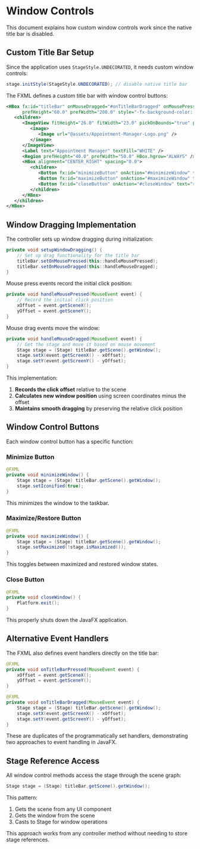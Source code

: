 # Window Controls

This document explains how custom window controls work since the native title bar is disabled.

## Custom Title Bar Setup

Since the application uses `StageStyle.UNDECORATED`, it needs custom window controls:

```java
stage.initStyle(StageStyle.UNDECORATED); // disable native title bar
```

The FXML defines a custom title bar with window control buttons:

```xml
<HBox fx:id="titleBar" onMouseDragged="#onTitleBarDragged" onMousePressed="#onTitleBarPressed" 
      prefHeight="60.0" prefWidth="200.0" style="-fx-background-color: #151515;">
   <children>
      <ImageView fitHeight="26.0" fitWidth="23.0" pickOnBounds="true" preserveRatio="true">
         <image>
            <Image url="@assets/Appointment-Manager-Logo.png" />
         </image>
      </ImageView>
      <Label text="Appointment Manager" textFill="WHITE" />
      <Region prefHeight="40.0" prefWidth="50.0" HBox.hgrow="ALWAYS" />
      <HBox alignment="CENTER_RIGHT" spacing="0.0">
         <children>
            <Button fx:id="minimizeButton" onAction="#minimizeWindow" text="–" />
            <Button fx:id="maximizeButton" onAction="#maximizeWindow" text="□" />
            <Button fx:id="closeButton" onAction="#closeWindow" text="×" />
         </children>
      </HBox>
   </children>
</HBox>
```

## Window Dragging Implementation

The controller sets up window dragging during initialization:

```java
private void setupWindowDragging() {
    // Set up drag functionality for the title bar
    titleBar.setOnMousePressed(this::handleMousePressed);
    titleBar.setOnMouseDragged(this::handleMouseDragged);
}
```

Mouse press events record the initial click position:

```java
private void handleMousePressed(MouseEvent event) {
    // Record the initial click position
    xOffset = event.getSceneX();
    yOffset = event.getSceneY();
}
```

Mouse drag events move the window:

```java
private void handleMouseDragged(MouseEvent event) {
    // Get the stage and move it based on mouse movement
    Stage stage = (Stage) titleBar.getScene().getWindow();
    stage.setX(event.getScreenX() - xOffset);
    stage.setY(event.getScreenY() - yOffset);
}
```

This implementation:
1. **Records the click offset** relative to the scene
2. **Calculates new window position** using screen coordinates minus the offset
3. **Maintains smooth dragging** by preserving the relative click position

## Window Control Buttons

Each window control button has a specific function:

### Minimize Button
```java
@FXML
private void minimizeWindow() {
    Stage stage = (Stage) titleBar.getScene().getWindow();
    stage.setIconified(true);
}
```

This minimizes the window to the taskbar.

### Maximize/Restore Button
```java
@FXML
private void maximizeWindow() {
    Stage stage = (Stage) titleBar.getScene().getWindow();
    stage.setMaximized(!stage.isMaximized());
}
```

This toggles between maximized and restored window states.

### Close Button
```java
@FXML
private void closeWindow() {
    Platform.exit();
}
```

This properly shuts down the JavaFX application.

## Alternative Event Handlers

The FXML also defines event handlers directly on the title bar:

```java
@FXML
private void onTitleBarPressed(MouseEvent event) {
    xOffset = event.getSceneX();
    yOffset = event.getSceneY();
}

@FXML
private void onTitleBarDragged(MouseEvent event) {
    Stage stage = (Stage) titleBar.getScene().getWindow();
    stage.setX(event.getScreenX() - xOffset);
    stage.setY(event.getScreenY() - yOffset);
}
```

These are duplicates of the programmatically set handlers, demonstrating two approaches to event handling in JavaFX.

## Stage Reference Access

All window control methods access the stage through the scene graph:

```java
Stage stage = (Stage) titleBar.getScene().getWindow();
```

This pattern:
1. Gets the scene from any UI component
2. Gets the window from the scene
3. Casts to Stage for window operations

This approach works from any controller method without needing to store stage references.
